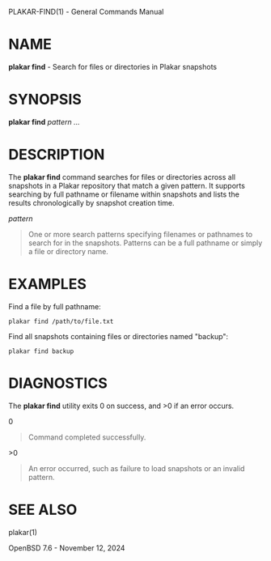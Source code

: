 PLAKAR-FIND(1) - General Commands Manual

# NAME

**plakar find** - Search for files or directories in Plakar snapshots

# SYNOPSIS

**plakar find**
*pattern&nbsp;...*

# DESCRIPTION

The
**plakar find**
command searches for files or directories across all snapshots in a
Plakar repository that match a given pattern.
It supports searching by full pathname or filename within snapshots
and lists the results chronologically by snapshot creation time.

*pattern*

> One or more search patterns specifying filenames or pathnames to
> search for in the snapshots.
> Patterns can be a full pathname or simply a file or directory name.

# EXAMPLES

Find a file by full pathname:

	plakar find /path/to/file.txt

Find all snapshots containing files or directories named "backup":

	plakar find backup

# DIAGNOSTICS

The **plakar find** utility exits&#160;0 on success, and&#160;&gt;0 if an error occurs.

0

> Command completed successfully.

&gt;0

> An error occurred, such as failure to load snapshots or an invalid
> pattern.

# SEE ALSO

plakar(1)

OpenBSD 7.6 - November 12, 2024
